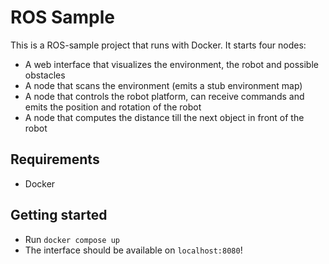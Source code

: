 # ROS Sample
This is a ROS-sample project that runs with Docker. It starts four nodes:
* A web interface that visualizes the environment, the robot and possible obstacles
* A node that scans the environment (emits a stub environment map)
* A node that controls the robot platform, can receive commands and emits the position and rotation of the robot
* A node that computes the distance till the next object in front of the robot

## Requirements
* Docker

## Getting started
* Run `docker compose up`
* The interface should be available on `localhost:8080`!